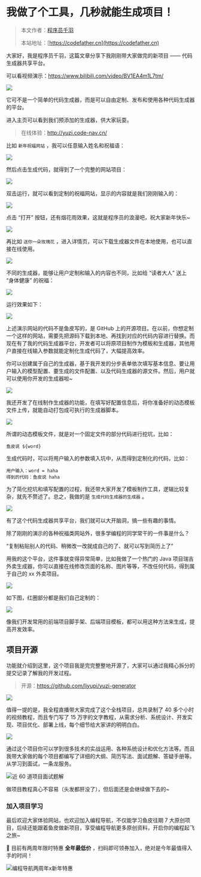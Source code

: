 # 我做了个工具，几秒就能生成项目！

> 本文作者：[程序员千羽](https://yuyuanweb.feishu.cn/wiki/Abldw5WkjidySxkKxU2cQdAtnah)
>
> 本站地址：[https://codefather.cn](https://codefather.cn)

大家好，我是程序员千羽，这篇文章分享下我刚刚带大家做完的新项目 —— 代码生成器共享平台。

可以看视频演示：https://www.bilibili.com/video/BV1EA4m1L7tm/

![](https://pic.yupi.icu/1/image-20240202144100827.png)

它可不是一个简单的代码生成器，而是可以自由定制、发布和使用各种代码生成器的平台。

进入主页可以看到我们预添加的生成器，供大家玩耍。

> 在线体验：http://yuzi.code-nav.cn/

比如 `新年祝福网站` ，我可以任意输入姓名和祝福语：

![](https://pic.yupi.icu/1/image-20240202144406103.png)

然后点击生成代码，就得到了一个完整的网站项目：

![](https://pic.yupi.icu/1/image-20240202144454104.png)

双击运行，就可以看到定制的祝福网站，显示的内容就是我们刚刚输入的：

![](https://pic.yupi.icu/1/image-20240202144609298.png)

点击 “打开” 按钮，还有烟花雨效果，这就是程序员的浪漫吧，祝大家新年快乐~

![](https://pic.yupi.icu/1/image-20240202144529064.png)



再比如 `送你一朵玫瑰花` ，进入详情页，可以下载生成器文件在本地使用，也可以直接在线使用。

![](https://pic.yupi.icu/1/image-20240202144846456.png)

不同的生成器，能够让用户定制和输入的内容也不同，比如给 “读者大人” 送上 “身体健康” 的祝福：

![](https://pic.yupi.icu/1/image-20240202144729851.png)

运行效果如下：

![](https://pic.yupi.icu/1/image-20240202145304473.png)

上述演示网站的代码不是鱼皮写的，是 GitHub 上的开源项目。在以前，你想定制一个这样的网站，需要先把源码下载到本地、再找到对应的代码内容进行替换。而现在有了我的代码生成器平台，开发者可以将原项目制作为模板和生成器，其他用户直接在线输入参数就能定制化生成代码了，大幅提高效率。

你可以创建属于自己的生成器，基于我开发的分步表单依次填写基本信息、要让用户输入的模型配置、要生成的文件配置、以及代码生成器的源文件。然后，用户就可以使用你开发的生成器啦~

![](https://pic.yupi.icu/1/image-20240202145434038.png)

我还开发了在线制作生成器的功能，在填写好配置信息后，将你准备好的动态模板文件上传，就能自动打包成可执行的生成器脚本。

![](https://pic.yupi.icu/1/image-20240202145451444.png)

所谓的动态模板文件，就是对一个固定文件的部分代码进行挖坑，比如：

```
鱼皮说 ${word}
```

生成代码时，可以将用户输入的参数填入坑中，从而得到定制化的代码，比如：

```
用户输入：word = haha
得到的代码：鱼皮说 haha
```



为了简化挖坑和填写配置的过程，我还带大家开发了模板制作工具，逻辑比较复杂，就先不赘述了。总之，我做的是 `生成代码生成器的生成器` 。

![](https://pic.yupi.icu/1/image-20240202145712378.png)

有了这个代码生成器共享平台，我们就可以大开脑洞，搞一些有趣的事情。

除了刚刚的演示的各种祝福类网站外，很多学编程的同学常干的一件事是什么？

“复制粘贴别人的代码、稍微改一改就成自己的了、就可以写到简历上了”

用我的这个平台，这件事就变得异常简单，比如我做了一个热门的 Java 项目瑞吉外卖生成器，你可以直接在线修改页面的名称、图片等等，不改任何代码，得到属于自己的 xx 外卖项目。

![](https://pic.yupi.icu/1/image-20240202150025150.png)

如下图，红圈部分都是我们自己定制的：

![](https://pic.yupi.icu/1/image-20240202150124212.png)



像我们开发常用的前端项目脚手架、后端项目模板，都可以用这种方法来生成，提高开发效率。



## 项目开源

功能就介绍到这里，这个项目我是完完整整地开源了，大家可以通过我精心拆分的提交记录了解我的开发过程。

> 开源：https://github.com/liyupi/yuzi-generator

![](https://pic.yupi.icu/1/image-20240202150249108.png)

值得一提的是，我全程直播带大家完成了这个全栈项目，总共录制了 40 多个小时的视频教程，而且专门写了 15 万字的文字教程，从需求分析、系统设计、开发实现、项目优化、部署上线，每个细节给大家讲的明明白白。

![](https://pic.yupi.icu/1/yuzi-image.png)

通过这个项目你可以学到很多技术的实战运用、各种系统设计和优化方法等。而且我带大家做的每个项目都编写了详细的大纲、简历写法、面试题解、答疑手册等。从学习到面试，一条龙服务。

![近 60 道项目面试题解](https://pic.yupi.icu/1/image-20240202150650824.png)

做项目教程真心不容易（头发都肝没了），但后面还是会继续做下去的~



### 加入项目学习

最后欢迎大家体验网站，也欢迎加入编程导航，不仅能学习鱼皮往期 7 大原创项目，后续还能跟着鱼皮做新项目，享受编程导航更多原创资料，开启你的编程起飞之旅~

🧧 目前有两周年限时特惠 **全年最低价** ，扫码即可领券加入，绝对是今年最值得入手的时间！

![编程导航两周年x新年特惠](https://pic.yupi.icu/1/%E7%BC%96%E7%A8%8B%E5%AF%BC%E8%88%AA%E4%B8%A4%E5%91%A8%E5%B9%B4%E6%96%B0%E5%B9%B4%E7%89%B9%E6%83%A0-20240202150826992.png)